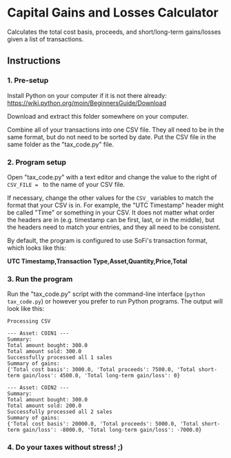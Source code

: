 # Capital Gains and Losses Calculator
Calculates the total cost basis, proceeds, and short/long-term gains/losses given a list of transactions.
## Instructions
### 1. Pre-setup
Install Python on your computer if it is not there already: https://wiki.python.org/moin/BeginnersGuide/Download

Download and extract this folder somewhere on your computer.

Combine all of your transactions into one CSV file. They all need to be in the same format, but do not need to be sorted by date. Put the CSV file in the same folder as the "tax_code.py" file.
### 2. Program setup
Open "tax_code.py" with a text editor and change the value to the right of `CSV_FILE = ` to the name of your CSV file.

If necessary, change the other values for the `CSV_` variables to match the format that your CSV is in. For example, the "UTC Timestamp" header might be called "Time" or something in your CSV. It does not matter what order the headers are in (e.g. timestamp can be first, last, or in the middle), but the headers need to match your entries, and they all need to be consistent.

By default, the program is configured to use SoFi's transaction format, which looks like this:

**UTC Timestamp,Transaction Type,Asset,Quantity,Price,Total**
### 3. Run the program
Run the "tax_code.py" script with the command-line interface (`python tax_code.py`) or however you prefer to run Python programs. The output will look like this:

```
Processing CSV

--- Asset: COIN1 ---
Summary:
Total amount bought: 300.0
Total amount sold: 300.0
Successfully processed all 1 sales
Summary of gains:
{'Total cost basis': 3000.0, 'Total proceeds': 7500.0, 'Total short-term gain/loss': 4500.0, 'Total long-term gain/loss': 0}

--- Asset: COIN2 ---
Summary:
Total amount bought: 300.0
Total amount sold: 200.0
Successfully processed all 2 sales
Summary of gains:
{'Total cost basis': 20000.0, 'Total proceeds': 5000.0, 'Total short-term gain/loss': -8000.0, 'Total long-term gain/loss': -7000.0}
```
### 4. Do your taxes without stress! ;)
